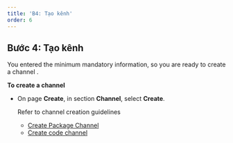 ```yaml
---
title: 'B4: Tạo kênh'
order: 6
---
```


## Bước 4: Tạo kênh

You entered the minimum mandatory information, so you are ready to create a channel \.

**To create a channel**

+ On page **Create**, in section **Channel**, select **Create**\.

   Refer to channel creation guidelines

   *   [Create Package Channel](../03-transcode-package-channel/02-create-package-channel.md)
   *   [Create code channel](../03-transcode-package-channel/03-create-transcode-channel.md) 